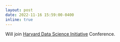 ```yaml
---
layout: post
date: 2022-11-16 15:59:00-0400
inline: true
---
```


Will join <a href="https://www.hdsiconference.org/schedule?utm_campaign=0a6c449e-8412-4ff2-a6d3-2df3439cad5b&utm_source=so&utm_medium=mail&cid=2b9d3865-dffb-456d-9c32-eea0370e10d6">Harvard Data Science Initiative</a>  Conference.
